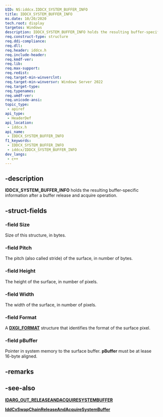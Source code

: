 ```yaml
---
UID: NS:iddcx.IDDCX_SYSTEM_BUFFER_INFO
title: IDDCX_SYSTEM_BUFFER_INFO
ms.date: 10/20/2020
tech.root: display
targetos: Windows
description: IDDCX_SYSTEM_BUFFER_INFO holds the resulting buffer-specific information after a buffer release and acquire operation.
req.construct-type: structure
req.ddi-compliance: 
req.dll: 
req.header: iddcx.h
req.include-header: 
req.kmdf-ver: 
req.lib: 
req.max-support: 
req.redist: 
req.target-min-winverclnt:
req.target-min-winversvr: Windows Server 2022
req.target-type: 
req.typenames: 
req.umdf-ver: 
req.unicode-ansi: 
topic_type:
 - apiref
api_type:
 - HeaderDef
api_location:
 - iddcx.h
api_name:
 - IDDCX_SYSTEM_BUFFER_INFO
f1_keywords:
 - IDDCX_SYSTEM_BUFFER_INFO
 - iddcx/IDDCX_SYSTEM_BUFFER_INFO
dev_langs:
 - c++
---
```


## -description

**IDDCX_SYSTEM_BUFFER_INFO** holds the resulting buffer-specific information after a buffer release and acquire operation.

## -struct-fields

### -field Size

Size of this structure, in bytes.

### -field Pitch

The pitch (also called stride) of the surface, in number of bytes.

### -field Height

The height of the surface, in number of pixels.

### -field Width

The width of the surface, in number of pixels.

### -field Format

A [**DXGI_FORMAT**](/windows/win32/api/dxgiformat/ne-dxgiformat-dxgi_format) structure that identifies the format of the surface pixel.

### -field pBuffer

Pointer in system memory to the surface buffer. **pBuffer** must be at lease 16-byte aligned.

## -remarks

## -see-also

[**IDARG_OUT_RELEASEANDACQUIRESYSTEMBUFFER**](ns-iddcx-idarg_out_releaseandacquiresystembuffer.md)

[**IddCxSwapChainReleaseAndAcquireSystemBuffer**](ns-iddcx-idarg_out_releaseandacquiresystembuffer.md)


